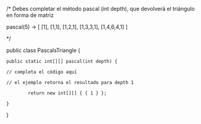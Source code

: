 /* Debes completar  el método pascal (int depth), que devolverá el triángulo en forma de matriz

pascal(5) -> [ [1], [1,1], [1,2,1], [1,3,3,1], [1,4,6,4,1] ]

*/

public class PascalsTriangle {

	public static int[][] pascal(int depth) {

    // completa el código aquí

    // el ejemplo retorna el resultado para depth 1

      		return new int[][] { { 1 } };

	}

}

